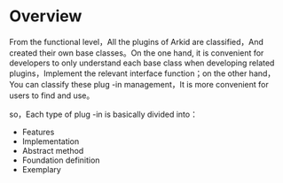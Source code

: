 # Overview
From the functional level，All the plugins of Arkid are classified，And created their own base classes。On the one hand, it is convenient for developers to only understand each base class when developing related plugins，Implement the relevant interface function；on the other hand，You can classify these plug -in management，It is more convenient for users to find and use。

so，Each type of plug -in is basically divided into：

* Features
* Implementation
* Abstract method
* Foundation definition
* Exemplary

